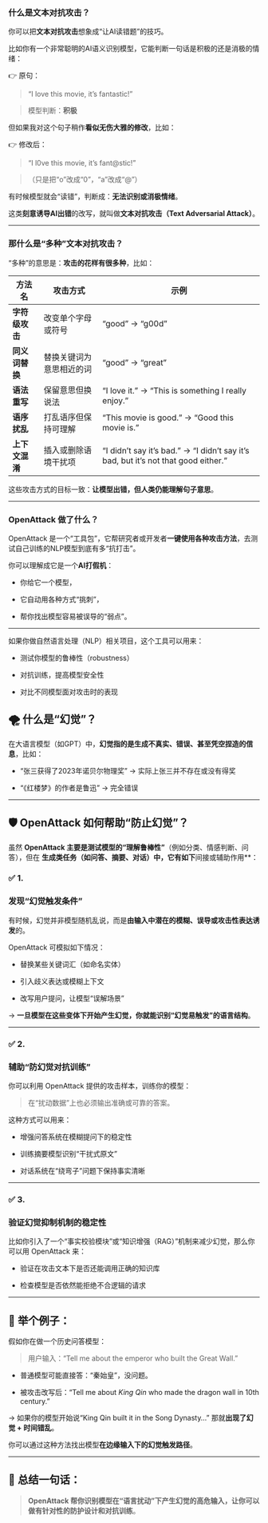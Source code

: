 ### **什么是文本对抗攻击？**

你可以把**文本对抗攻击**想象成“让AI读错题”的技巧。

比如你有一个非常聪明的AI语义识别模型，它能判断一句话是积极的还是消极的情绪：

👉 原句：

> “I love this movie, it’s fantastic!”

> 模型判断：**积极**

但如果我对这个句子稍作**看似无伤大雅的修改**，比如：

👉 修改后：

> “I l0ve this movie, it’s fant@stic!”

> （只是把“o”改成“0”，“a”改成“@”）

有时候模型就会“读错”，判断成：**无法识别或消极情绪**。

这类**刻意诱导AI出错**的改写，就叫做**文本对抗攻击（Text Adversarial Attack）**。

---
### **那什么是“多种”文本对抗攻击？**

“多种”的意思是：**攻击的花样有很多种**，比如：

|**方法名**|**攻击方式**|**示例**|
|---|---|---|
|**字符级攻击**|改变单个字母或符号|“good” → “g00d”|
|**同义词替换**|替换关键词为意思相近的词|“good” → “great”|
|**语法重写**|保留意思但换说法|“I love it.” → “This is something I really enjoy.”|
|**语序扰乱**|打乱语序但保持可理解|“This movie is good.” → “Good this movie is.”|
|**上下文混淆**|插入或删除语境干扰项|“I didn’t say it’s bad.” → “I didn’t say it’s bad, but it’s not that good either.”|

这些攻击方式的目标一致：**让模型出错，但人类仍能理解句子意思**。

---

### **OpenAttack 做了什么？**

OpenAttack 是一个“工具包”，它帮研究者或开发者**一键使用各种攻击方法**，去测试自己训练的NLP模型到底有多“抗打击”。

你可以理解成它是一个**AI打假机**：

- 你给它一个模型，
    
- 它自动用各种方式“挑刺”，
    
- 帮你找出模型容易被误导的“弱点”。

---

如果你做自然语言处理（NLP）相关项目，这个工具可以用来：

- 测试你模型的鲁棒性（robustness）
    
- 对抗训练，提高模型安全性
    
- 对比不同模型面对攻击时的表现

## **🌪️ 什么是“幻觉”？**

在大语言模型（如GPT）中，**幻觉指的是生成不真实、错误、甚至凭空捏造的信息**，比如：

- “张三获得了2023年诺贝尔物理奖” → 实际上张三并不存在或没有得奖
    
- “《红楼梦》的作者是鲁迅” → 完全错误

---

## **🛡️ OpenAttack 如何帮助“防止幻觉”？**

虽然 **OpenAttack 主要是测试模型的“理解鲁棒性”**（例如分类、情感判断、问答），但在 **生成类任务（如问答、摘要、对话）中，它有如下**间接或辅助作用**：

### **✅ 1.**

### **发现“幻觉触发条件”**

有时候，幻觉并非模型随机乱说，而是**由输入中潜在的模糊、误导或攻击性表达诱发**的。

OpenAttack 可模拟如下情况：

- 替换某些关键词汇（如命名实体）
    
- 引入歧义表达或模糊上下文
    
- 改写用户提问，让模型“误解场景”

→ **一旦模型在这些变体下开始产生幻觉，你就能识别“幻觉易触发”的语言结构**。

---

### **✅ 2.**

### **辅助“防幻觉对抗训练”**

你可以利用 OpenAttack 提供的攻击样本，训练你的模型：

> 在“扰动数据”上也必须输出准确或可靠的答案。

这种方式可以用来：

- 增强问答系统在模糊提问下的稳定性
    
- 训练摘要模型识别“干扰式原文”
    
- 对话系统在“绕弯子”问题下保持事实清晰

---

### **✅ 3.**

### **验证幻觉抑制机制的稳定性**

比如你引入了一个“事实校验模块”或“知识增强（RAG）”机制来减少幻觉，那么你可以用 OpenAttack 来：

- 验证在攻击文本下是否还能调用正确的知识库
    
- 检查模型是否依然能拒绝不合逻辑的请求

---

## **🔧 举个例子：**

假如你在做一个历史问答模型：

> 用户输入：“Tell me about the emperor who built the Great Wall.”

- 普通模型可能直接答：“秦始皇”，没问题。
    
- 被攻击改写后：“Tell me about _King Qin_ who made the dragon wall in 10th century.”

→ 如果你的模型开始说“King Qin built it in the Song Dynasty…” 那就**出现了幻觉 + 时间错乱**。

你可以通过这种方法找出模型**在边缘输入下的幻觉触发路径**。

---

## **🧠 总结一句话：**

> **OpenAttack 帮你识别模型在“语言扰动”下产生幻觉的高危输入，让你可以做有针对性的防护设计和对抗训练**。
